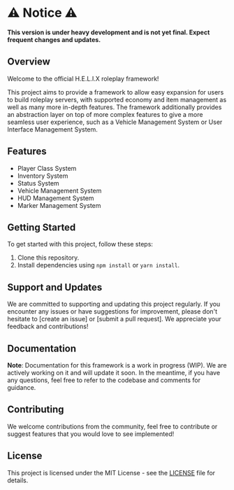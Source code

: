 # ⚠️ Notice ⚠️
**This version is under heavy development and is not yet final. Expect frequent changes and updates.**

## Overview

Welcome to the official H.E.L.I.X roleplay framework!

This project aims to provide a framework to allow easy expansion for users to build roleplay servers, with supported economy and item management as well as many more in-depth features. The framework additionally provides an abstraction layer on top of more complex features to give a more seamless user experience, such as a Vehicle Management System or User Interface Management System.

## Features
- Player Class System
- Inventory System
- Status System
- Vehicle Management System
- HUD Management System
- Marker Management System

## Getting Started

To get started with this project, follow these steps:

1. Clone this repository.
2. Install dependencies using `npm install` or `yarn install`.

## Support and Updates

We are committed to supporting and updating this project regularly. If you encounter any issues or have suggestions for improvement, please don't hesitate to [create an issue] or [submit a pull request]. We appreciate your feedback and contributions!

## Documentation

**Note**: Documentation for this framework is a work in progress (WIP). We are actively working on it and will update it soon. In the meantime, if you have any questions, feel free to refer to the codebase and comments for guidance.

## Contributing

We welcome contributions from the community, feel free to contribute or suggest features that you would love to see implemented!

## License

This project is licensed under the MIT License - see the [LICENSE](LICENSE) file for details.

